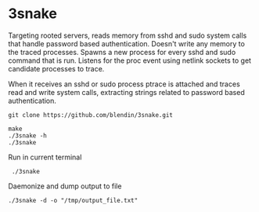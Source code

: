# 3snake

Targeting rooted servers, reads memory from sshd and sudo system calls that handle password based authentication. Doesn't write any memory to the traced processes. Spawns a new process for every sshd and sudo command that is run. Listens for the proc event using netlink sockets to get candidate processes to trace.

 When it receives an sshd or sudo process ptrace is attached and traces read and write system calls, extracting strings related to password based authentication.

```text
git clone https://github.com/blendin/3snake.git
```

```text
make
./3snake -h
./3snake
```

Run in current terminal

```text
 ./3snake
```

Daemonize and dump output to file

```text
./3snake -d -o "/tmp/output_file.txt"
```





